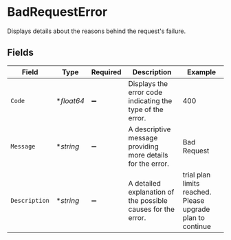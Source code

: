 # BadRequestError

Displays details about the reasons behind the request's failure.


## Fields

| Field                                                         | Type                                                          | Required                                                      | Description                                                   | Example                                                       |
| ------------------------------------------------------------- | ------------------------------------------------------------- | ------------------------------------------------------------- | ------------------------------------------------------------- | ------------------------------------------------------------- |
| `Code`                                                        | **float64*                                                    | :heavy_minus_sign:                                            | Displays the error code indicating the type of the error.     | 400                                                           |
| `Message`                                                     | **string*                                                     | :heavy_minus_sign:                                            | A descriptive message providing more details for the error.   | Bad Request                                                   |
| `Description`                                                 | **string*                                                     | :heavy_minus_sign:                                            | A detailed explanation of the possible causes for the error.<br/> | trial plan limits reached. Please upgrade plan to continue    |